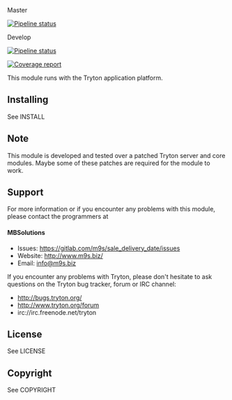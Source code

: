 Master

[![Pipeline status](https://gitlab.com/m9s/sale_delivery_date/badges/master/pipeline.svg)](https://gitlab.com/m9s/sale_delivery_date/commits/master)

Develop

[![Pipeline status](https://gitlab.com/m9s/sale_delivery_date/badges/develop/pipeline.svg)](https://gitlab.com/m9s/sale_delivery_date/commits/develop)

[![Coverage report](https://gitlab.com/m9s/sale_delivery_date/badges/develop/coverage.svg)](http://m9s.gitlab.io/sale_delivery_date)



This module runs with the Tryton application platform.

Installing
----------

See INSTALL

Note
----

This module is developed and tested over a patched Tryton server and
core modules. Maybe some of these patches are required for the module to work.

Support
-------

For more information or if you encounter any problems with this module,
please contact the programmers at

#### MBSolutions

   * Issues:   https://gitlab.com/m9s/sale_delivery_date/issues
   * Website:  http://www.m9s.biz/
   * Email:    info@m9s.biz

If you encounter any problems with Tryton, please don't hesitate to ask
questions on the Tryton bug tracker, forum or IRC channel:

   * http://bugs.tryton.org/
   * http://www.tryton.org/forum
   * irc://irc.freenode.net/tryton

License
-------

See LICENSE

Copyright
---------

See COPYRIGHT

